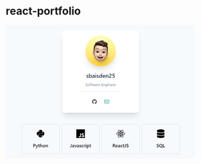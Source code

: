 # react-portfolio

![alt text :P](https://github.com/sbaisden25/portfolio/blob/main/public/images/Screenshot_9.png)
